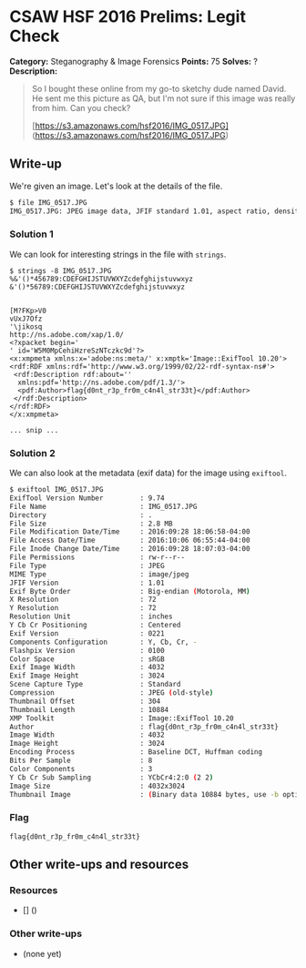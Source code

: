 # CSAW HSF 2016 Prelims: Legit Check

**Category:** Steganography & Image Forensics
**Points:** 75
**Solves:** ?
**Description:**

> So I bought these online from my go-to sketchy dude named David. He sent me this picture as QA, but I'm not sure if this image was really from him. Can you check?
>
> [https://s3.amazonaws.com/hsf2016/IMG_0517.JPG] (https://s3.amazonaws.com/hsf2016/IMG_0517.JPG)

## Write-up

We're given an image. Let's look at the details of the file.

```bash
$ file IMG_0517.JPG 
IMG_0517.JPG: JPEG image data, JFIF standard 1.01, aspect ratio, density 1x1, segment length 16, Exif Standard: [TIFF image data, big-endian, direntries=5, xresolution=74, yresolution=82, resolutionunit=2], baseline, precision 8, 4032x3024, frames 3
```

### Solution 1

We can look for interesting strings in the file with ``strings``.

```
$ strings -8 IMG_0517.JPG
%&'()*456789:CDEFGHIJSTUVWXYZcdefghijstuvwxyz
&'()*56789:CDEFGHIJSTUVWXYZcdefghijstuvwxyz
										
										
[M?FKp>V0
vUxJ7Ofz
'\jikosq
http://ns.adobe.com/xap/1.0/
<?xpacket begin='
' id='W5M0MpCehiHzreSzNTczkc9d'?>
<x:xmpmeta xmlns:x='adobe:ns:meta/' x:xmptk='Image::ExifTool 10.20'>
<rdf:RDF xmlns:rdf='http://www.w3.org/1999/02/22-rdf-syntax-ns#'>
 <rdf:Description rdf:about=''
  xmlns:pdf='http://ns.adobe.com/pdf/1.3/'>
  <pdf:Author>flag{d0nt_r3p_fr0m_c4n4l_str33t}</pdf:Author>
 </rdf:Description>
</rdf:RDF>
</x:xmpmeta>

... snip ...
```

### Solution 2

We can also look at the metadata (exif data) for the image using ``exiftool``.

```bash
$ exiftool IMG_0517.JPG 
ExifTool Version Number         : 9.74
File Name                       : IMG_0517.JPG
Directory                       : .
File Size                       : 2.8 MB
File Modification Date/Time     : 2016:09:28 18:06:58-04:00
File Access Date/Time           : 2016:10:06 06:55:44-04:00
File Inode Change Date/Time     : 2016:09:28 18:07:03-04:00
File Permissions                : rw-r--r--
File Type                       : JPEG
MIME Type                       : image/jpeg
JFIF Version                    : 1.01
Exif Byte Order                 : Big-endian (Motorola, MM)
X Resolution                    : 72
Y Resolution                    : 72
Resolution Unit                 : inches
Y Cb Cr Positioning             : Centered
Exif Version                    : 0221
Components Configuration        : Y, Cb, Cr, -
Flashpix Version                : 0100
Color Space                     : sRGB
Exif Image Width                : 4032
Exif Image Height               : 3024
Scene Capture Type              : Standard
Compression                     : JPEG (old-style)
Thumbnail Offset                : 304
Thumbnail Length                : 10884
XMP Toolkit                     : Image::ExifTool 10.20
Author                          : flag{d0nt_r3p_fr0m_c4n4l_str33t}
Image Width                     : 4032
Image Height                    : 3024
Encoding Process                : Baseline DCT, Huffman coding
Bits Per Sample                 : 8
Color Components                : 3
Y Cb Cr Sub Sampling            : YCbCr4:2:0 (2 2)
Image Size                      : 4032x3024
Thumbnail Image                 : (Binary data 10884 bytes, use -b option to extract)
```

### Flag

``flag{d0nt_r3p_fr0m_c4n4l_str33t}``

## Other write-ups and resources

### Resources
* [] ()

### Other write-ups
* (none yet)

